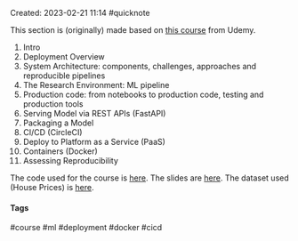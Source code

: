 Created: 2023-02-21 11:14
#quicknote

This section is (originally) made based on [this course](https://www.udemy.com/course/deployment-of-machine-learning-models/) from Udemy.

1. Intro
2. Deployment Overview
3. System Architecture: components, challenges, approaches and reproducible pipelines
4. The Research Environment: ML pipeline
5. Production code: from notebooks to production code, testing and production tools
6. Serving Model via REST APIs (FastAPI)
7. Packaging a Model
8. CI/CD (CircleCI)
9. Deploy to Platform as a Service (PaaS)
10. Containers (Docker)
11. Assessing Reproducibility


The code used for the course is [here](https://github.com/trainindata/deploying-machine-learning-models).
The slides are [here](https://www.dropbox.com/sh/effzx0nmstqcr2e/AAB4sB33hv5jULKj-6cj3XqQa?dl=0).
The dataset used (House Prices) is [here](https://www.kaggle.com/competitions/house-prices-advanced-regression-techniques/data).

#### Tags
#course #ml #deployment #docker #cicd